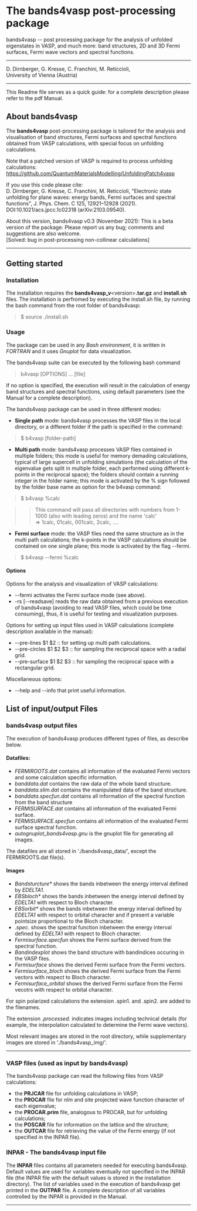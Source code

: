 # The bands4vasp post-processing package

bands4vasp -- post processing package for the analysis of unfolded eigenstates in VASP, and much more: band structures, 2D and 3D Fermi surfaces, Fermi wave vectors and spectral functions.
***
D. Dirnberger, G. Kresse, C. Franchini, M. Reticcioli,\
University of Vienna (Austria)
***
This Readme file serves as a quick guide: for a complete description please refer to the pdf Manual.

## About bands4vasp

The **bands4vasp** post-processing package is tailored for the analysis and visualisation of band structures, Fermi surfaces and spectral functions obtained from VASP calculations, with special focus on unfolding calculations.

Note that a patched version of VASP is required to process unfolding calculations:
https://github.com/QuantumMaterialsModelling/UnfoldingPatch4vasp

If you use this code please cite:\
D. Dirnberger, G. Kresse, C. Franchini, M. Reticcioli, "Electronic state unfolding for plane waves: energy bands, Fermi surfaces and spectral functions",  J. Phys. Chem. C 125, 12921–12928 (2021). DOI:10.1021/acs.jpcc.1c02318 (arXiv:2103.09540).

About this version, bands4vasp v0.3 (November 2021):
This is a beta version of the package: Please report us any bug; comments and suggestions are also welcome.\
[Solved: bug in post-processing non-collinear calculations]

***

## Getting started

### Installation

The installation requires the **bands4vasp_v**\<version\>**.tar.gz** and **install.sh** files. The installation is perfromed by executing the install.sh file, by running the bash command from the root folder of bands4vasp:
  
> $ source ./install.sh  
        
### Usage

The package can be used in any _Bash environment_, it is written in _FORTRAN_ and it uses _Gnuplot_ for data visualization.

The bands4vasp suite can be executed by the following bash command

> b4vasp \[OPTIONS\] ... \[file\]

If no option is specified, the execution will result in the calculation of energy band structures and spectral functions, using default parameters (see the Manual for a complete description). 

The bands4vasp package can be used in three different modes:

* **Single path** mode: bands4vasp processes the VASP files in the local directory, or a different folder if the path is specified in the command:
    
> $ b4vasp \[folder-path\]

* **Multi path** mode: bands4vasp processes VASP files contained in multiple folders; this mode is useful for memory demading calculations, typical of large supercell in unfolding simulations (the calculation of the eigenvalue gets split in multiple folder, each performed using different k-points in the reciprocal space); the folders should contain a running integer in the folder name; this mode is activated by the % sign followed by the folder base name as option for the b4vasp command:
    
> $ b4vasp %calc
  
>>   This command will pass all directories with numbers from 1-1000 (also with leading zeros) and the name 'calc'  
>>   => 1calc, 01calc, 001calc, 2calc, ....
  
* **Fermi surface** mode: the VASP files need the same structure as in the multi path calculations; the k-points in the VASP calculations should be contained on one single plane; this mode is activated by the flag --fermi.
    
> $ b4vasp --fermi %calc  
  
  
#### Options

Options for the analysis and visualization of VASP calculations:
* --fermi activates the Fermi surface mode (see above).
* -rs \[--readsave\] reads the raw data obtained from a previous execution of bands4vasp (avoiding to read VASP files, which could be time consuming), thus, it is useful for testing and visualization purposes.

Options for setting up input files used in VASP calculations (complete description available in the manual):
* --pre-lines $1 $2 :: for setting up multi path calculations.
* --pre-circles $1 $2 $3 :: for sampling the reciprocal space with a radial grid.
* --pre-surface $1 $2 $3 :: for sampling the reciprocal space with a rectangular grid.

Miscellaneous options:
* --help and --info that print useful information.

  
## List of input/output Files

### bands4vasp output files

The execution of bands4vasp produces different types of files, as describe below.

#### Datafiles:

* _FERMIROOTS.dat_ contains all information of the evaluated Fermi vectors and some calculation specific information.
* _banddata.dat_ contains the raw data of the whole band structure.
* _banddata.slim.dat_ contains the manipulated data of the band structure.
* _banddata.specfun.dat_ contains all information of the spectral function from the band structure
* _FERMISURFACE.dat_ contains all information of the evaluated Fermi surface.
* _FERMISURFACE.specfun_ contains all information of the evaluated Fermi surface spectral function.
* _autognuplot_bands4vasp.gnu_ is the gnuplot file for generating all images.

The datafiles are all stored in './bands4vasp_data/', except the FERMIROOTS.dat file(s).

#### Images

* _Bandsturcture*_ shows the bands inbetween the energy interval defined by _EDELTA1_.
* _EBSbloch*_ shows the bands inbetween the energy interval defined by _EDELTA1_ with respect to Bloch character.
* _EBSorbit*_ shows the bands inbetween the energy interval defined by _EDELTA1_ with respect to orbital character and if present a variable pointsize proportional to the Bloch character.
* _.spec._ shows the spectral function inbetween the energy interval defined by _EDELTA1_ with respect to Bloch character.
* _Fermisurface.specfun_ shows the Fermi surface derived from the spectral function.
* _Bandindexplot_ shows the band structure with bandindices occuring in the VASP files.
* _Fermisurface_ shows the derived Fermi surface from the Fermi vectors.
* _Fermisurface_bloch_ shows the derived Fermi surface from the Fermi vectors with respect to Bloch character.
* _Fermisurface_orbital_ shows the derived Fermi surface from the Fermi vecotrs with respect to orbital character.

For spin polarized calculations the extension .spin1. and .spin2. are added to the filenames.

The extension _.processed._ indicates images including technical details (for example, the interpolation calculated to determine the Fermi wave vectors).

Most relevant images are stored in the root directory, while supplementary images are stored in './bands4vasp_img/'.

***

### VASP files (used as input by bands4vasp)

The bands4vasp package can read the following files from VASP calculations:
* the **PRJCAR** file for unfolding calculations in VASP;
* the **PROCAR** file for _nlm_ and site projected wave function character of each eigenvalue;
* the **PROCAR.prim** file, analogous to PROCAR, but for unfolding calculations;
* the **POSCAR** file for information on the lattice and the structure;
* the **OUTCAR** file for retrieving the value of the Fermi energy (if not specified in the INPAR file).

### INPAR - The bands4vasp input file

The **INPAR** files contains all parameters needed for executing bands4vasp.
Default values are used for variables eventually not specified in the INPAR file (the INPAR file with the default values is stored in the installation directory). The list of variables used in the execution of bands4vasp get printed in the **OUTPAR** file.
A complete description of all variables controlled by the INPAR is provided in the Manual.

***
  
    
    
    

